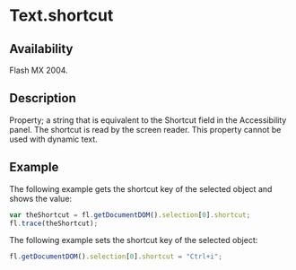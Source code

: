 # Text.shortcut

## Availability

Flash MX 2004.

## Description

Property; a string that is equivalent to the Shortcut field in the Accessibility panel. The shortcut is read by the screen reader. This property cannot be used with dynamic text.

## Example

The following example gets the shortcut key of the selected object and shows the value:

```javascript
var theShortcut = fl.getDocumentDOM().selection[0].shortcut;
fl.trace(theShortcut);
```

The following example sets the shortcut key of the selected object:

```javascript
fl.getDocumentDOM().selection[0].shortcut = "Ctrl+i";
```
